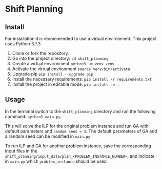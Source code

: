 # Shift Planning

## Install
For installation it is recommended to use a virtual environment. This project uses 
Python 3.7.3
1. Clone or fork the repository.
2. Go into the project directory: `cd shift_planning`
3. Create a virtual environment `python3 -m venv venv`
4. Activate the virtual environment `source venv/bin/activate`
5. Upgrade pip `pip install --upgrade pip`
6. Install the necessary requirements: `pip install -r requirements.txt`
7. Install the project in editable mode: `pip install -e .`

## Usage

In the terminal switch to the `shift_planning` directory and run the following command: `python3 main.py`.

This will solve the ILP for the original problem instance and run GA with default parameters and `random seed = 3`.
The default parameters of GA and a random seed can be modified in `main.py`

To run ILP and GA for another problem instance,
save the corresponding input files in the `shift_planning/input_data/plan_<PROBLEM_INSTANCE_NUMBER>`,
and indicate in `main.py` which `problem_instance` should be used.